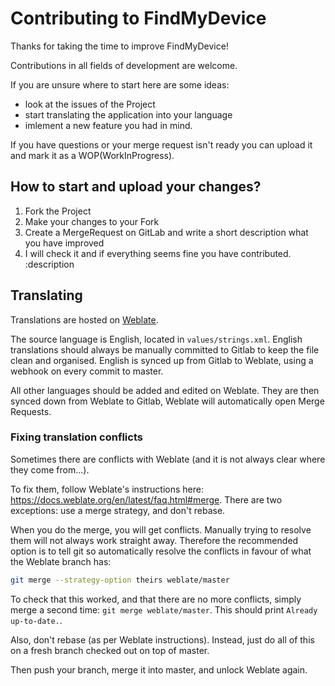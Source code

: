# Contributing to FindMyDevice

Thanks for taking the time to improve FindMyDevice!

Contributions in all fields of development are welcome.

If you are unsure where to start here are some ideas:
- look at the issues of the Project
- start translating the application into your language
- imlement a new feature you had in mind.

If you have questions or your merge request isn't ready you can upload it and mark it as a WOP(WorkInProgress).

## How to start and upload your changes?

1. Fork the Project
2. Make your changes to your Fork
3. Create a MergeRequest on GitLab and write a short description what you have improved
4. I will check it and if everything seems fine you have contributed. :description

## Translating

Translations are hosted on [Weblate](https://hosted.weblate.org/projects/findmydevice/fmd-android/).

The source language is English, located in `values/strings.xml`.
English translations should always be manually committed to Gitlab to keep the file clean and organised.
English is synced up from Gitlab to Weblate, using a webhook on every commit to master.

All other languages should be added and edited on Weblate.
They are then synced down from Weblate to Gitlab, Weblate will automatically open Merge Requests.

### Fixing translation conflicts

Sometimes there are conflicts with Weblate (and it is not always clear where they come from...).

To fix them, follow Weblate's instructions here: https://docs.weblate.org/en/latest/faq.html#merge.
There are two exceptions: use a merge strategy, and don't rebase.

When you do the merge, you will get conflicts.
Manually trying to resolve them will not always work straight away.
Therefore the recommended option is to tell git so automatically resolve the conflicts
in favour of what the Weblate branch has:

```bash
git merge --strategy-option theirs weblate/master
```

To check that this worked, and that there are no more conflicts, simply merge a second time: `git merge weblate/master`.
This should print `Already up-to-date.`.

Also, don't rebase (as per Weblate instructions).
Instead, just do all of this on a fresh branch checked out on top of master.

Then push your branch, merge it into master, and unlock Weblate again.

